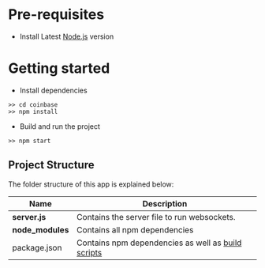 # Pre-requisites
- Install Latest [Node.js](https://nodejs.org/en/) version


# Getting started
- Install dependencies
```
>> cd coinbase
>> npm install
```
- Build and run the project
```
>> npm start
```


## Project Structure
The folder structure of this app is explained below:

| Name | Description |
| ------------------------ | --------------------------------------------------------------------------------------------- |
| **server.js**                 | Contains the server file to run websockets.  |
| **node_modules**         | Contains all  npm dependencies                                                            |
| package.json             | Contains npm dependencies as well as [build scripts](#what-if-a-library-isnt-on-definitelytyped)   | tsconfig.json            | Config settings for compiling source code only written in TypeScript    
